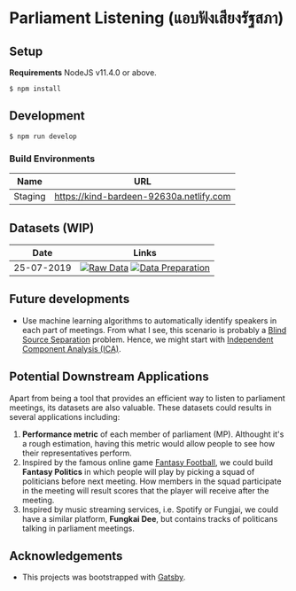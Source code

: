 # Parliament Listening (แอบฟังเสียงรัฐสภา)

## Setup
**Requirements** NodeJS v11.4.0 or above.

```
$ npm install 
```

## Development
```
$ npm run develop
```

### Build Environments
| Name | URL |
|---|---|
| Staging | https://kind-bardeen-92630a.netlify.com |

## Datasets (WIP)
| Date | Links |
|---|---|
| 25-07-2019 | [![Raw Data][sheet-badge]](https://docs.google.com/spreadsheets/d/1058PcZHySzumcATrGdv0fBVEyrfbhrOGnLhaMC7wYt0/edit#gid=432547432) [![Data Preparation][data-prep-badge]](https://colab.research.google.com/drive/12cejltipBUCh4c61OC9KH7B1MyftMEOM) |

## Future developments
- Use machine learning algorithms to automatically identify speakers in each part of meetings. From what I see, this scenario is probably a [Blind Source Separation][bss] problem. Hence, we might start with [Independent Component Analysis (ICA)][ica].

## Potential Downstream Applications
Apart from being a tool that provides an efficient way to listen to parliament meetings, its datasets are also valuable. These datasets could results in several applications including:
1. **Performance metric** of each member of parliament (MP). Althought it's a rough estimation, having this metric would allow people to see how their representatives perform.
2. Inspired by the famous online game [Fantasy Football][fantasy-premiere], we could build **Fantasy Politics** in which people will play by picking a squad of politicians before next meeting. How members in the squad participate in the meeting will result scores that the player will receive after the meeting.
3. Inspired by music streaming services, i.e. Spotify or Fungjai,  we could have a similar platform, **Fungkai Dee**,  but contains tracks of politicans talking in parliament meetings.


## Acknowledgements
- This projects was bootstrapped with [Gatsby][gatsby].

[gatsby]: https://www.gatsbyjs.org
[data-prep-badge]: https://img.shields.io/badge/-Data%20Preparation-brightgreen
[sheet-badge]: https://img.shields.io/badge/-Raw%20Data-brightgreen
[fantasy-premiere]: https://fantasy.premierleague.com
[ica]: https://en.wikipedia.org/wiki/Independent_component_analysis
[bss]: https://en.wikipedia.org/wiki/Signal_separation